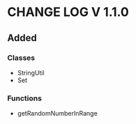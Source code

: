 # CHANGE LOG V 1.1.0

## Added 

### Classes

 * StringUtil
 * Set

### Functions

 * getRandomNumberInRange